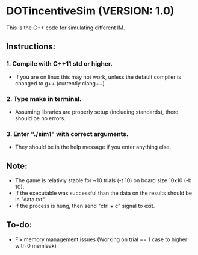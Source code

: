 # DOTincentiveSim (VERSION: 1.0)
This is the C++ code for simulating different IM.

## Instructions:

### 1. Compile with C++11 std or higher.
- If you are on linux this may not work, unless the default compiler is changed to g++ (currently clang++)

### 2. Type make in terminal.
- Assuming libraries are properly setup (including standards), there should be no errors.

### 3. Enter "./sim1" with correct arguments.
- They should be in the help message if you enter anything else.

## Note:
- The game is relativly stable for ~10 trials (-t 10) on board size 10x10 (-b 10).
- If the executable was successful than the data on the results should be in "data.txt"
- If the process is hung, then send "ctrl + c" signal to exit.

## To-do:
- Fix memory management issues (Working on trial == 1 case to higher with 0 memleak)

